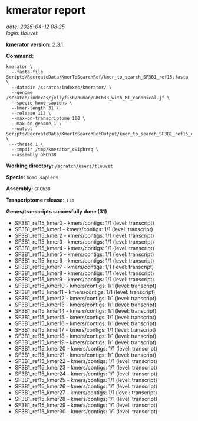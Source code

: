 # kmerator report
*date: 2025-04-12 08:25*  
*login: tlouvet*

**kmerator version:** 2.3.1

**Command:**

```
kmerator \
  --fasta-file Scripts/RecreateData/KmerToSearchRef/kmer_to_search_SF3B1_ref15.fasta \
  --datadir /scratch/indexes/kmerator/ \
  --genome /scratch/indexes/jellyfish/human/GRCh38_with_MT_canonical.jf \
  --specie homo_sapiens \
  --kmer-length 31 \
  --release 113 \
  --max-on-transcriptome 100 \
  --max-on-genome 1 \
  --output Scripts/RecreateData/KmerToSearchRefOutput/kmer_to_search_SF3B1_ref15_output \
  --thread 1 \
  --tmpdir /tmp/kmerator_c9ipbrrq \
  --assembly GRCh38
```

**Working directory:** `/scratch/users/tlouvet`

**Specie:** `homo_sapiens`

**Assembly:** `GRCh38`

**Transcriptome release:** `113`

**Genes/transcripts succesfully done (31)**

- SF3B1_ref15_kmer0 - kmers/contigs: 1/1 (level: transcript)
- SF3B1_ref15_kmer1 - kmers/contigs: 1/1 (level: transcript)
- SF3B1_ref15_kmer2 - kmers/contigs: 1/1 (level: transcript)
- SF3B1_ref15_kmer3 - kmers/contigs: 1/1 (level: transcript)
- SF3B1_ref15_kmer4 - kmers/contigs: 1/1 (level: transcript)
- SF3B1_ref15_kmer5 - kmers/contigs: 1/1 (level: transcript)
- SF3B1_ref15_kmer6 - kmers/contigs: 1/1 (level: transcript)
- SF3B1_ref15_kmer7 - kmers/contigs: 1/1 (level: transcript)
- SF3B1_ref15_kmer8 - kmers/contigs: 1/1 (level: transcript)
- SF3B1_ref15_kmer9 - kmers/contigs: 1/1 (level: transcript)
- SF3B1_ref15_kmer10 - kmers/contigs: 1/1 (level: transcript)
- SF3B1_ref15_kmer11 - kmers/contigs: 1/1 (level: transcript)
- SF3B1_ref15_kmer12 - kmers/contigs: 1/1 (level: transcript)
- SF3B1_ref15_kmer13 - kmers/contigs: 1/1 (level: transcript)
- SF3B1_ref15_kmer14 - kmers/contigs: 1/1 (level: transcript)
- SF3B1_ref15_kmer15 - kmers/contigs: 1/1 (level: transcript)
- SF3B1_ref15_kmer16 - kmers/contigs: 1/1 (level: transcript)
- SF3B1_ref15_kmer17 - kmers/contigs: 1/1 (level: transcript)
- SF3B1_ref15_kmer18 - kmers/contigs: 1/1 (level: transcript)
- SF3B1_ref15_kmer19 - kmers/contigs: 1/1 (level: transcript)
- SF3B1_ref15_kmer20 - kmers/contigs: 1/1 (level: transcript)
- SF3B1_ref15_kmer21 - kmers/contigs: 1/1 (level: transcript)
- SF3B1_ref15_kmer22 - kmers/contigs: 1/1 (level: transcript)
- SF3B1_ref15_kmer23 - kmers/contigs: 1/1 (level: transcript)
- SF3B1_ref15_kmer24 - kmers/contigs: 1/1 (level: transcript)
- SF3B1_ref15_kmer25 - kmers/contigs: 1/1 (level: transcript)
- SF3B1_ref15_kmer26 - kmers/contigs: 1/1 (level: transcript)
- SF3B1_ref15_kmer27 - kmers/contigs: 1/1 (level: transcript)
- SF3B1_ref15_kmer28 - kmers/contigs: 1/1 (level: transcript)
- SF3B1_ref15_kmer29 - kmers/contigs: 1/1 (level: transcript)
- SF3B1_ref15_kmer30 - kmers/contigs: 1/1 (level: transcript)
